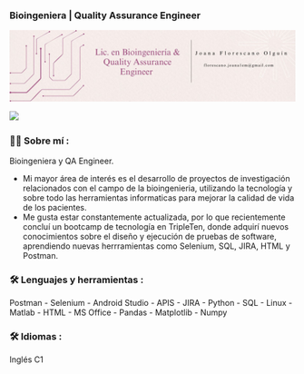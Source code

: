 
### Bioingeniera | Quality Assurance Engineer

<div id="header" align="center">
  <img decoding="async" src="https://github.com/jflorescano/jflorescano/blob/main/banne.jpg" width="800"/>
</div>

[![](https://img.shields.io/badge/LinkedIn-0077B5?style=for-the-badge&logo=linkedin&logoColor=white)](https://www.linkedin.com/in/joanaflorescano/)

 <div id="header" align="left">

### :woman_technologist: Sobre mí :
Bioingeniera y QA Engineer. 
- Mi mayor área de interés es el desarrollo de proyectos de investigación relacionados con el campo de la bioingenieria, utilizando la tecnología y sobre todo las herramientas informaticas para mejorar la calidad de vida de los pacientes. 
- Me gusta estar constantemente actualizada, por lo que recientemente concluí un bootcamp de tecnología en TripleTen, donde adquirí nuevos conocimientos sobre el diseño y ejecución de pruebas de software, aprendiendo nuevas herrramientas como Selenium, SQL, JIRA, HTML y Postman.


### :hammer_and_wrench: Lenguajes y herramientas :
Postman - Selenium - Android Studio - APIS - JIRA - Python - SQL - Linux - Matlab - HTML - MS
Office - Pandas - Matplotlib - Numpy

### :hammer_and_wrench: Idiomas :
Inglés C1

